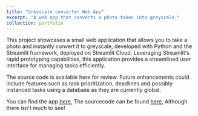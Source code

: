 ```yaml
---
title: "Greyscale converter Web App"
excerpt: "A web app that converts a photo taken into greyscale."
collection: portfolio
---
```


This project showcases a small web application that allows you to take a photo and instantly convert it to greyscale, developed with Python and the Streamlit framework, deployed on Streamlit Cloud. Leveraging Streamlit's rapid prototyping capabilities, this application provides a streamlined user interface for managing tasks efficiently.

The source code is available here for review. Future enhancements could include features such as task prioritization, deadlines and possibly instanced tasks using a database as they are currently global.

You can find the app [here.](https://greyscale.streamlit.app)
The sourcecode can be found [here.](https://github.com/JackDKillelea/python-black-and-white-converter) Although there isn't much to see!